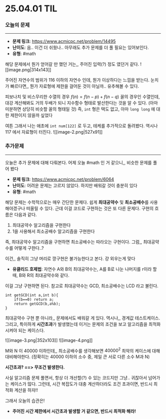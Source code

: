 # 25.04.01 TIL

### 오늘의 문제
---

* **문제 링크**: https://www.acmicpc.net/problem/14495
* **난이도**: 음.. 이건 더 쉬웠나.. 아무래도 추가 문제를 더 풀 필요는 있어보인다.
* **유형**: #math

해당 문제에서 뭔가 얻어갈 만 했던 거는,, 주어진 입력(?) 정도 였던거 같다.
![[image.png|314x143]]

주어진 자연수의 범위가 $116 \text{ 이하의 자연수}$ 인데, 뭔가 이상하다는 느낌을 받는다.
눈치가 빠르다면,, 뭔가 자료형에 제한을 걸어둔 것이 아닐까.. 유추해볼 수 있다.

피보나치 및 비스무리한 수열의 경우 $f(n)=f(n-p)+f(n-q)$ 꼴의 경우인 수열인데, 대강 계산해봐도 거의 두배가 되니 지수함수 형태로 발산한다는 것을 알 수 있다. (아마 미분하면 상당히 비슷할 꼴의 형태일 것)
즉, `int` 형은 택도 없고, 아마 `long long` 에 대한 제한이지 않을까 싶었다

여튼 그래서 나는 애초에 `int num[122]` 로 두고, 테케를 추가적으로 돌려봤다.
역시나 117 에서 자료형이 터진다.
![[image-2.png|527x91]]

### 추가문제
---
오늘은 추가 문제에 대해 다뤄본다.
어제 오늘 #math 인 거 같으니,, 비슷한 문제를 풀어 봤다

* **문제 링크**: https://www.acmicpc.net/problem/6064
* **난이도**: 어려운 문제는 고르지 않았다. 하지만 배워갈 것이 충분히 있다
* **유형**: #math

해당 문제는 수학적으로는 매우 간단한 문제다. 쉽게 **최대공약수** 및 **최소공배수**를 사용해야겠구나 떠올릴 수 있다.
근데 이걸 코드로 구현하는 것은 또 다른 문제다.
구현의 흐름은 다음과 같다.

1. 최대공약수 알고리즘을 구현한다
2. 1을 사용해서 최소공배수 알고리즘을 구현한다

즉, 최대공약수 알고리즘을 구현하면 최소공배수는 따라오는 구현이다.
그럼,, 최대공약수를 어떻게 구한다..?

이건,, 솔직히 그냥 머리로 깡구현은 불가능한다고 본다. 걍 외우는게 맞다

* **유클리드 호제법**: 자연수 A와 B의 최대공약수는, A를 B로 나눈 나머지를 r이라 할 때, B와 R의 최대공약수와 같다.

이걸 그냥 구현하면 된다. 참고로 최대공약수는 GCD, 최소공배수는 LCD 라고 불린다.

```
int getGCD(int a,int b){
	if(b==0) return a;
	return getGCD(b,a%b);
}
```

최대공약수 구현 뿐 아니라,, 문제에서도 배워갈 게 있다.
역시나,, 경계값 테스트케이스.
그리고, 특이하게 **시간초과**가 발생했는데 이거는 문제의 조건을 보고 알고리즘을 최적화시켜야 되는 케이스다.

![[image-3.png|352x103]]
![[image-4.png]]

M와 N 이 40000 이하인데,, 최소공배수를 생각해보면 $40000^2$ 최악의 케이스에 대해 대비해야한다.
(정확히는 40000 이하의 소수 중, 제일 큰 서로 다른 소수 M과 N)

**시간초과? ==> 무조건 발생한다.**

사실 알고리즘 문제 풀면서, 항상 더 개선할(?) 수 있는 코드지만 그냥.. 귀찮아서 넘어가는 케이스가 많다. 
그런데, 시간 복잡도가 대충 계산하더라도 조건 초과이면, 반드시 최적화 계산을 하자!! 

그래서 오늘의 습관은!

* **주어진 시간 제한에서 시간초과 발생할 거 같으면, 반드시 최적화 해라!**